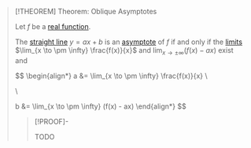 >[!THEOREM] Theorem: Oblique Asymptotes
>
>Let $f$ be a [real function](../Real%20Function.md).
>
>The [straight line](../../../../../Geometry/Euclidean%20Geometry/Curves/Lines/Straight%20Line.md) $y = ax + b$ is an [asymptote](Asymptotes.md) of $f$ if and only if the [limits](Limits%20of%20a%20Function.md) $\lim_{x \to \pm \infty} \frac{f(x)}{x}$ and $\lim_{x \to \pm \infty} (f(x) - ax)$ exist and
>
>$$
>\begin{align*}
>a &= \lim_{x \to \pm \infty} \frac{f(x)}{x} \\
>
>\\
>
>b &= \lim_{x \to \pm \infty} (f(x) - ax)
>\end{align*}
>$$
>
>>[!PROOF]-
>>
>>TODO
>>
>